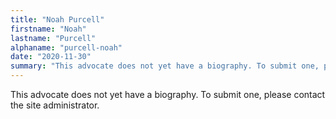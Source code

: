 ```yaml
---
title: "Noah Purcell"
firstname: "Noah"
lastname: "Purcell"
alphaname: "purcell-noah"
date: "2020-11-30"
summary: "This advocate does not yet have a biography. To submit one, please contact the site administrator."
---
```

This advocate does not yet have a biography. To submit one, please contact the site administrator.

